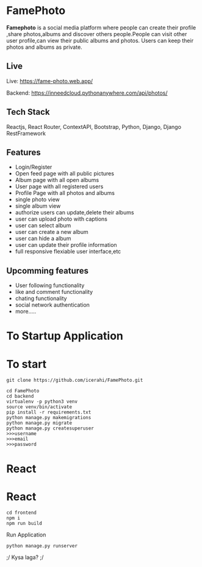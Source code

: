

# FamePhoto 

**Famephoto** is a social media platform where people can create their profile ,share photos,albums and discover others people.People can visit other user profile,can view their public albums and photos. Users can keep their photos and albums as private.

## Live
Live: https://fame-photo.web.app/ 

Backend: https://inneedcloud.pythonanywhere.com/api/photos/

## Tech Stack 
Reactjs, React Router, ContextAPI, Bootstrap, Python, Django, Django RestFramework

## Features 

- Login/Register
- Open feed page with all public pictures
- Album page with all open albums
- User page with all registered users
- Profile Page with all photos and albums
- single photo view
- single album view
- authorize users can update,delete their albums
- user can upload photo with captions
- user can select album
- user can create a new album
- user can hide a album
- user can update their profile information
- full responsive flexiable user interface,etc

## Upcomming features

- User following functionality
- like and comment functionality
- chating functionality
- social network authentication
- more.....


# To Startup Application
# To start
```
git clone https://github.com/icerahi/FamePhoto.git

cd FamePhoto
cd backend
virtualenv -p python3 venv
source venv/bin/activate
pip install -r requirements.txt
python manage.py makemigrations
python manage.py migrate
python manage.py createsuperuser
>>>username
>>>email
>>>password

```

# React


# React
```
cd frontend
npm i
npm run build
```

Run Application
```
python manage.py runserver
```

;/ Kysa laga? ;/
